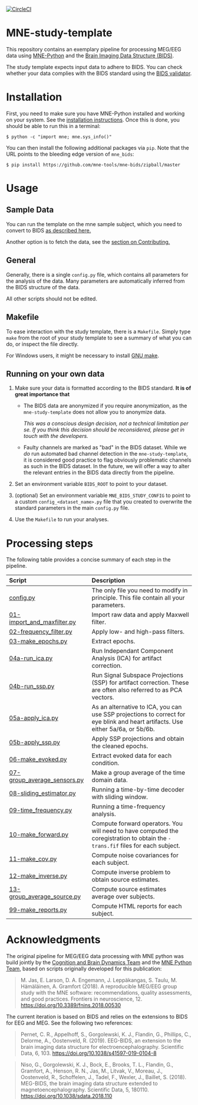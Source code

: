 [![CircleCI](https://circleci.com/gh/mne-tools/mne-study-template.svg?style=svg)](https://circleci.com/gh/mne-tools/mne-study-template)

# MNE-study-template

This repository contains an exemplary pipeline for processing MEG/EEG data
using [MNE-Python](mne.tools) and the [Brain Imaging Data Structure (BIDS)](https://bids.neuroimaging.io/).

The study template expects input data to adhere to BIDS. You can check whether
your data complies with the BIDS standard using the [BIDS validator]().

# Installation

First, you need to make sure you have MNE-Python installed and working on your
system. See the [installation instructions](http://martinos.org/mne/stable/install_mne_python.html).
Once this is done, you should be able to run this in a terminal:

`$ python -c "import mne; mne.sys_info()"`

You can then install the following additional packages via `pip`. Note that
the URL points to the bleeding edge version of `mne_bids`:

`$ pip install https://github.com/mne-tools/mne-bids/zipball/master`

# Usage

## Sample Data
You can run the template on the mne sample subject, which you need to convert to BIDS [as described here.](https://mne.tools/mne-bids/auto_examples/convert_mne_sample.html)

Another option is to fetch the data, see the [section on Contributing.](https://github.com/mne-tools/mne-study-template/blob/master/CONTRIBUTING.md)

## General

Generally, there is a single `config.py` file, which contains all parameters
for the analysis of the data. Many parameters are automatically inferred from
the BIDS structure of the data.

All other scripts should not be edited.

## Makefile

To ease interaction with the study template, there is a `Makefile`. Simply
type `make` from the root of your study template to see a summary of what
you can do, or inspect the file directly.

For Windows users, it might be necessary to install [GNU make](https://chocolatey.org/packages/make).

## Running on your own data

1. Make sure your data is formatted according to the BIDS standard. **It is of great importance that**
    - The BIDS data are anonymized if you require anonymization,
      as the `mne-study-template` does not allow you to anonymize
      data.

      *This was a conscious design decision, not a technical
       limitation *per se*. If you think this decision should be
       reconsidered, please get in touch with the developers.*

    - Faulty channels are marked as "bad" in the BIDS dataset.
      While we *do* run automated bad channel detection in the
      `mne-study-template`, it is considered good practice to flag
      obviously problematic channels as such in the BIDS dataset.
      In the future, we will offer a way to alter the relevant entries
      in the BIDS data directly from the pipeline.

1. Set an environment variable `BIDS_ROOT` to point to your dataset.
1. (optional) Set an environment variable `MNE_BIDS_STUDY_CONFIG` to point to
   a custom `config_<dataset_name>.py` file that you created to overwrite
	 the standard parameters in the main `config.py` file.
1. Use the `Makefile` to run your analyses.

# Processing steps

The following table provides a concise summary of each step in the pipeline.

| Script | Description |
|:-----------|:----------------------------------------------------------|
| [config.py](config.py) | The only file you need to modify in principle. This file contain all your parameters. |
| [01-import_and_maxfilter.py](01-import_and_maxfilter.py) | Import raw data and apply Maxwell filter. |
| [02-frequency_filter.py](02-frequency_filter.py) | Apply low- and high-pass filters. |
| [03-make_epochs.py](04-make_epochs.py) | Extract epochs. |
| [04a-run_ica.py](04a-run_ica.py) | Run Independant Component Analysis (ICA) for artifact correction. |
| [04b-run_ssp.py](04a-run_ssp.py) | Run Signal Subspace Projections (SSP) for artifact correction. These are often also referred to as PCA vectors. |
| [05a-apply_ica.py](05a-apply_ica.py) | As an alternative to ICA, you can use SSP projections to correct for eye blink and heart artifacts. Use either 5a/6a, or 5b/6b. |
| [05b-apply_ssp.py](05b-apply_ssp.py) | Apply SSP projections and obtain the cleaned epochs.  |
| [06-make_evoked.py](06-make_evoked.py) | Extract evoked data for each condition. |
| [07-group_average_sensors.py](07-group_average_sensors.py) | Make a group average of the time domain data. |
| [08-sliding_estimator.py](08-sliding_estimator.py) | Running a time-by-time decoder with sliding window. |
| [09-time_frequency.py](09-time_frequency.py) | Running a time-frequency analysis. |
| [10-make_forward.py](10-make_forward.py) | Compute forward operators. You will need to have computed the coregistration to obtain the `-trans.fif` files for each subject. |
| [11-make_cov.py](11-make_cov.py) | Compute noise covariances for each subject. |
| [12-make_inverse.py](12-make_inverse.py) | Compute inverse problem to obtain source estimates. |
| [13-group_average_source.py](13-group_average_source.py) | Compute source estimates average over subjects. |
| [99-make_reports.py](99-make_reports.py) | Compute HTML reports for each subject. |


# Acknowledgments

The original pipeline for MEG/EEG data processing with MNE python was build
jointly by the [Cognition and Brain Dynamics Team](https://brainthemind.com/)
and the [MNE Python Team](https://martinos.org/mne/stable/index.html),
based on scripts originally developed for this publication:

> M. Jas, E. Larson, D. A. Engemann, J. Leppäkangas, S. Taulu, M. Hämäläinen,
> A. Gramfort (2018). A reproducible MEG/EEG group study with the MNE software:
> recommendations, quality assessments, and good practices. Frontiers in
> neuroscience, 12. https://doi.org/10.3389/fnins.2018.00530

The current iteration is based on BIDS and relies on the extensions to BIDS
for EEG and MEG. See the following two references:

> Pernet, C. R., Appelhoff, S., Gorgolewski, K. J., Flandin, G.,
> Phillips, C., Delorme, A., Oostenveld, R. (2019). EEG-BIDS, an extension
> to the brain imaging data structure for electroencephalography. Scientific
> Data, 6, 103. https://doi.org/10.1038/s41597-019-0104-8

> Niso, G., Gorgolewski, K. J., Bock, E., Brooks, T. L., Flandin, G., Gramfort, A.,
> Henson, R. N., Jas, M., Litvak, V., Moreau, J., Oostenveld, R., Schoffelen, J.,
> Tadel, F., Wexler, J., Baillet, S. (2018). MEG-BIDS, the brain imaging data
> structure extended to magnetoencephalography. Scientific Data, 5, 180110.
> https://doi.org/10.1038/sdata.2018.110
